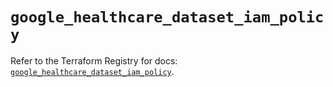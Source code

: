 # `google_healthcare_dataset_iam_policy`

Refer to the Terraform Registry for docs: [`google_healthcare_dataset_iam_policy`](https://registry.terraform.io/providers/drfaust92/google/4.16.4/docs/resources/healthcare_dataset_iam_policy).
